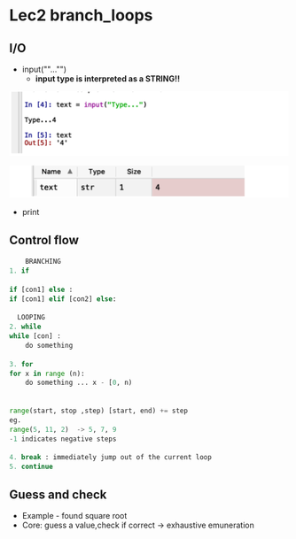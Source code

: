 # Lec2 branch_loops

## I/O

* input(""..."")
  * **input type is interpreted as a STRING!!**

![image-20200622214734819](assets/img/readme/image-20200622214734819.png)

![image-20200622214747713](assets/img/readme/image-20200622214747713.png)

* print

## Control flow

```python
	BRANCHING
1. if 

if [con1] else :
if [con1] elif [con2] else:

  LOOPING
2. while
while [con] :
	do something

3. for
for x in range (n): 
	do something ... x - [0, n)

                        
range(start, stop ,step) [start, end) += step
eg.
range(5, 11, 2)  -> 5, 7, 9  
-1 indicates negative steps
                          
4. break : immediately jump out of the current loop
5. continue
```

## Guess and check

* Example - found square root
* Core: guess a value,check if correct -> exhaustive emuneration